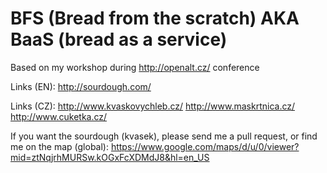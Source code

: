 # BFS (Bread from the scratch) AKA BaaS (bread as a service)
Based on my workshop during http://openalt.cz/ conference

Links (EN):
http://sourdough.com/

Links (CZ):
http://www.kvaskovychleb.cz/
http://www.maskrtnica.cz/
http://www.cuketka.cz/

If you want the sourdough (kvasek), please send me a pull request, or find me on the map (global):
https://www.google.com/maps/d/u/0/viewer?mid=ztNqjrhMURSw.kOGxFcXDMdJ8&hl=en_US

